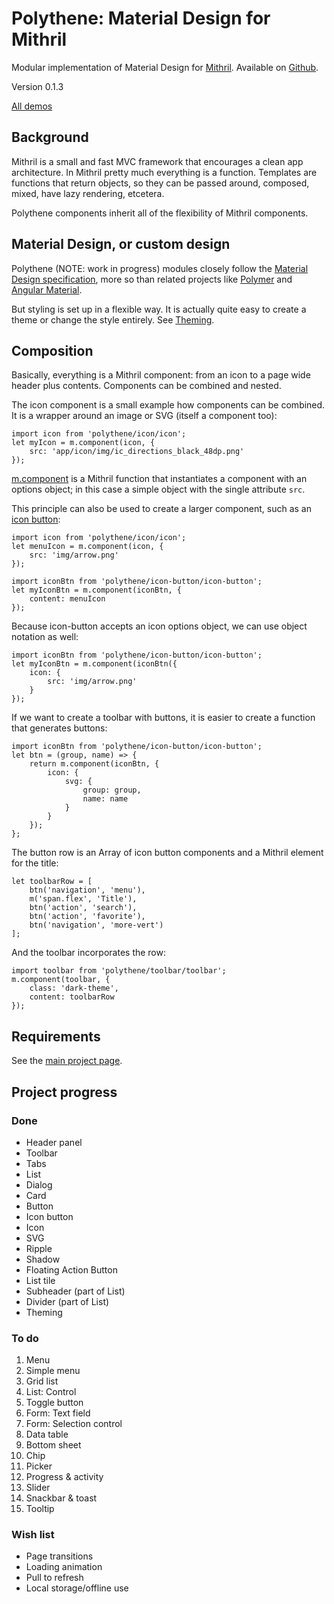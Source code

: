 # Polythene: Material Design for Mithril

Modular implementation of Material Design for [Mithril](http://lhorie.github.io/mithril). Available on [Github](https://github.com/ArthurClemens/Polythene).

Version 0.1.3

<a class="btn-demo" href="http://arthurclemens.github.io/Polythene-examples/index.html">All demos</a>


## Background

Mithril is a small and fast MVC framework that encourages a clean app architecture. In Mithril pretty much everything is a function. Templates are functions that return objects, so they can be passed around, composed, mixed, have lazy rendering, etcetera.

Polythene components inherit all of the flexibility of Mithril components.



## Material Design, or custom design

Polythene (NOTE: work in progress) modules closely follow the [Material Design specification](http://www.google.com/design/spec/material-design/introduction.html), more so than related projects like [Polymer](http://polymer-project.org) and [Angular Material](https://material.angularjs.org/).

But styling is set up in a flexible way. It is actually quite easy to create a theme or change the style entirely. See [Theming](#theme).



## Composition

Basically, everything is a Mithril component: from an icon to a page wide header plus contents. Components can be combined and nested.

The icon component is a small example how components can be combined. It is a wrapper around an image or SVG (itself a component too):

	import icon from 'polythene/icon/icon';
	let myIcon = m.component(icon, {
		src: 'app/icon/img/ic_directions_black_48dp.png'
	});

[m.component](https://github.com/lhorie/mithril.js/blob/components/docs/mithril.component.md) is a Mithril function that instantiates a component with an options object; in this case a simple object with the single attribute `src`.

This principle can also be used to create a larger component, such as an [icon button](#icon-button):

	import icon from 'polythene/icon/icon';
	let menuIcon = m.component(icon, {
	    src: 'img/arrow.png'
	});

	import iconBtn from 'polythene/icon-button/icon-button';
	let myIconBtn = m.component(iconBtn, {
		content: menuIcon
	});

Because icon-button accepts an icon options object, we can use object notation as well:

	import iconBtn from 'polythene/icon-button/icon-button';
	let myIconBtn = m.component(iconBtn({
		icon: {
		    src: 'img/arrow.png'
		}
	});

If we want to create a toolbar with buttons, it is easier to create a function that generates buttons:

	import iconBtn from 'polythene/icon-button/icon-button';
	let btn = (group, name) => {
	    return m.component(iconBtn, {
	        icon: {
	            svg: {
	                group: group,
	                name: name
	            }
	        }
	    });
	};

The button row is an Array of icon button components and a Mithril element for the title:

	let toolbarRow = [
	    btn('navigation', 'menu'),
	    m('span.flex', 'Title'),
	    btn('action', 'search'),
	    btn('action', 'favorite'),
	    btn('navigation', 'more-vert')
	];

And the toolbar incorporates the row:

	import toolbar from 'polythene/toolbar/toolbar';
	m.component(toolbar, {
        class: 'dark-theme',
        content: toolbarRow
    });



## Requirements

See the [main project page](https://github.com/ArthurClemens/Polythene).


## Project progress

### Done

* Header panel
* Toolbar
* Tabs
* List
* Dialog
* Card
* Button
* Icon button
* Icon
* SVG
* Ripple
* Shadow
* Floating Action Button
* List tile
* Subheader (part of List)
* Divider (part of List)
* Theming

### To do

1. Menu
1. Simple menu
1. Grid list
1. List: Control
1. Toggle button
1. Form: Text field
1. Form: Selection control
1. Data table
1. Bottom sheet
1. Chip
1. Picker
1. Progress & activity
1. Slider
1. Snackbar & toast
1. Tooltip

### Wish list

* Page transitions
* Loading animation
* Pull to refresh
* Local storage/offline use


